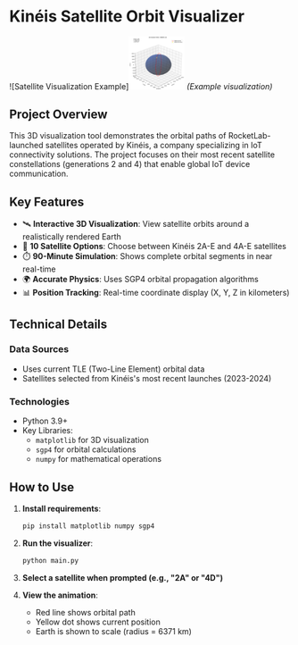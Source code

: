 # Kinéis Satellite Orbit Visualizer

![Satellite Visualization Example]<img src="example.png" width='100'> *(Example visualization)*

## Project Overview

This 3D visualization tool demonstrates the orbital paths of RocketLab-launched satellites operated by Kinéis, a company specializing in IoT connectivity solutions. The project focuses on their most recent satellite constellations (generations 2 and 4) that enable global IoT device communication.

## Key Features

- 🛰️ **Interactive 3D Visualization**: View satellite orbits around a realistically rendered Earth
- 📡 **10 Satellite Options**: Choose between Kinéis 2A-E and 4A-E satellites
- ⏱️ **90-Minute Simulation**: Shows complete orbital segments in near real-time
- 🌍 **Accurate Physics**: Uses SGP4 orbital propagation algorithms
- 📊 **Position Tracking**: Real-time coordinate display (X, Y, Z in kilometers)

## Technical Details

### Data Sources
- Uses current TLE (Two-Line Element) orbital data
- Satellites selected from Kinéis's most recent launches (2023-2024)

### Technologies
- Python 3.9+
- Key Libraries:
  - `matplotlib` for 3D visualization
  - `sgp4` for orbital calculations
  - `numpy` for mathematical operations

## How to Use

1. **Install requirements**:
   ```bash
   pip install matplotlib numpy sgp4

2. **Run the visualizer**:
    ```bash
    python main.py 

3. **Select a satellite when prompted (e.g., "2A" or "4D")**

4. **View the animation**:
    - Red line shows orbital path
    - Yellow dot shows current position
    - Earth is shown to scale (radius = 6371 km)

